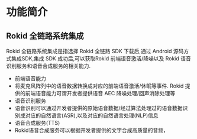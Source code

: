 # 功能简介
## Rokid 全链路系统集成
Rokid 全链路系统集成是指选择 Rokid 全链路 SDK 下载后,通过 Android 源码方式集成SDK,集成 SDK 成功后,可以获取Rokid 前端语音激活/降噪以及 Rokid 语音识别服务和语音合成服务的相关能力.
 - 前端语音能力
  - 将麦克风阵列中的语音数据转换成对应的前端语音激活/休眠等事件. Rokid 提供的前端语音能力可谓开发者提供语音 AEC 降噪处理/回声消除处理等
 - 语音识别服务
  - 语音识别可以通过开发者提供的原始语音数据/经过算法处理过的语音数据识别成对应的自然语言(ASR),以及对应的自然语言处理(NLP)信息
 - 语音合成服务(TTS)
  - Rokid语音合成服务可以根据开发者提供的文字合成高质量的音频，

